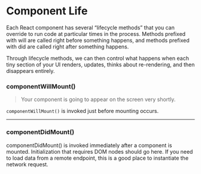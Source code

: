 # Component Life

Each React component has several “lifecycle methods” that you can override to run code at particular times in the process. Methods prefixed with will are called right before something happens, and methods prefixed with did are called right after something happens.

Through lifecycle methods, we can then control what happens when each tiny section of your UI renders, updates, thinks about re-rendering, and then disappears entirely.

### componentWillMount()

> Your component is going to appear on the screen very shortly.

`componentWillMount()` is invoked just before mounting occurs.

---

### componentDidMount()

componentDidMount() is invoked immediately after a component is mounted. Initialization that requires DOM nodes should go here. If you need to load data from a remote endpoint, this is a good place to instantiate the network request.

